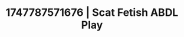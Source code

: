 ---
categories:
- Satin sheets
- Volleyball
- Sultry laughter
- Hog tying
- Closeness kink
image: /assets/images/1747787571676.webp
layout: post
seo:
  description: Featured content with high-quality ABDL Play, Scat Fetish. HD images
    available.
  keywords: ABDL Play, Scat Fetish
  og_image: /assets/images/1747787571676.webp
  schema_type: VisualArtwork
tags:
- ABDL Play
- '#1747787571676'
- Scat Fetish
title: 1747787571676 | Scat Fetish ABDL Play
---